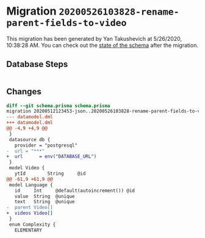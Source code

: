 # Migration `20200526103828-rename-parent-fields-to-video`

This migration has been generated by Yan Takushevich at 5/26/2020, 10:38:28 AM.
You can check out the [state of the schema](./schema.prisma) after the migration.

## Database Steps

```sql

```

## Changes

```diff
diff --git schema.prisma schema.prisma
migration 20200512123453-json..20200526103828-rename-parent-fields-to-video
--- datamodel.dml
+++ datamodel.dml
@@ -4,9 +4,9 @@
 }
 datasource db {
   provider = "postgresql"
-  url = "***"
+  url      = env("DATABASE_URL")
 }
 model Video {
   ytId        String     @id
@@ -61,9 +61,9 @@
 model Language {
   id     Int     @default(autoincrement()) @id
   value  String  @unique
   text   String  @unique
-  parent Video[]
+  videos Video[]
 }
 enum Complexity {
   ELEMENTARY
```


